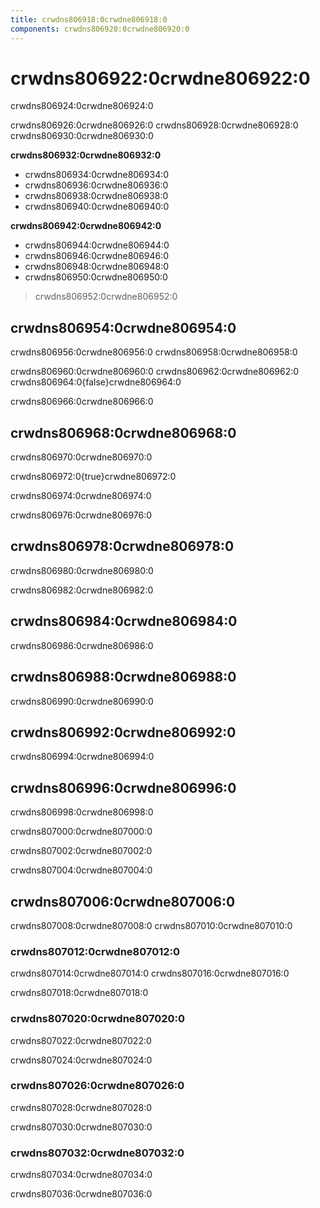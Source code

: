 ```yaml
---
title: crwdns806918:0crwdne806918:0
components: crwdns806920:0crwdne806920:0
---
```

# crwdns806922:0crwdne806922:0

<p class="description">crwdns806924:0crwdne806924:0</p>

crwdns806926:0crwdne806926:0 crwdns806928:0crwdne806928:0 crwdns806930:0crwdne806930:0

**crwdns806932:0crwdne806932:0**

- crwdns806934:0crwdne806934:0
- crwdns806936:0crwdne806936:0
- crwdns806938:0crwdne806938:0
- crwdns806940:0crwdne806940:0

**crwdns806942:0crwdne806942:0**

- crwdns806944:0crwdne806944:0
- crwdns806946:0crwdne806946:0
- crwdns806948:0crwdne806948:0
- crwdns806950:0crwdne806950:0

> crwdns806952:0crwdne806952:0

## crwdns806954:0crwdne806954:0

crwdns806956:0crwdne806956:0 crwdns806958:0crwdne806958:0

crwdns806960:0crwdne806960:0 crwdns806962:0crwdne806962:0 crwdns806964:0{false}crwdne806964:0

crwdns806966:0crwdne806966:0

## crwdns806968:0crwdne806968:0

crwdns806970:0crwdne806970:0

crwdns806972:0{true}crwdne806972:0

crwdns806974:0crwdne806974:0

crwdns806976:0crwdne806976:0

## crwdns806978:0crwdne806978:0

crwdns806980:0crwdne806980:0

crwdns806982:0crwdne806982:0

## crwdns806984:0crwdne806984:0

crwdns806986:0crwdne806986:0

## crwdns806988:0crwdne806988:0

crwdns806990:0crwdne806990:0

## crwdns806992:0crwdne806992:0

crwdns806994:0crwdne806994:0

## crwdns806996:0crwdne806996:0

crwdns806998:0crwdne806998:0

crwdns807000:0crwdne807000:0

crwdns807002:0crwdne807002:0

crwdns807004:0crwdne807004:0

## crwdns807006:0crwdne807006:0

crwdns807008:0crwdne807008:0 crwdns807010:0crwdne807010:0

### crwdns807012:0crwdne807012:0

crwdns807014:0crwdne807014:0 crwdns807016:0crwdne807016:0

crwdns807018:0crwdne807018:0

### crwdns807020:0crwdne807020:0

crwdns807022:0crwdne807022:0

crwdns807024:0crwdne807024:0

### crwdns807026:0crwdne807026:0

crwdns807028:0crwdne807028:0

crwdns807030:0crwdne807030:0

### crwdns807032:0crwdne807032:0

crwdns807034:0crwdne807034:0

crwdns807036:0crwdne807036:0